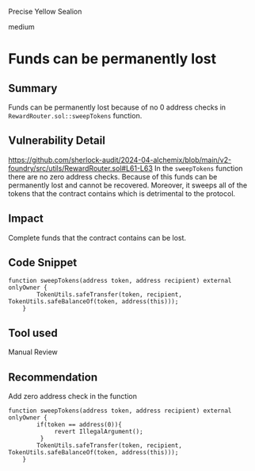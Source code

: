 Precise Yellow Sealion

medium

# Funds can be permanently lost

## Summary
Funds can be permanently lost because of no 0 address checks in `RewardRouter.sol::sweepTokens` function.
## Vulnerability Detail
https://github.com/sherlock-audit/2024-04-alchemix/blob/main/v2-foundry/src/utils/RewardRouter.sol#L61-L63
In the `sweepTokens` function there are no zero address checks. Because of this funds can be permanently lost and cannot be recovered. Moreover, it sweeps all of the tokens that the contract contains which is detrimental to the protocol.
## Impact
Complete funds that the contract contains can be lost.
## Code Snippet
```solidity
function sweepTokens(address token, address recipient) external onlyOwner {
        TokenUtils.safeTransfer(token, recipient, TokenUtils.safeBalanceOf(token, address(this)));
    }
```
## Tool used

Manual Review

## Recommendation
Add zero address check in the function
```solidity
function sweepTokens(address token, address recipient) external onlyOwner {
        if(token == address(0)){
             revert IllegalArgument();
         }
        TokenUtils.safeTransfer(token, recipient, TokenUtils.safeBalanceOf(token, address(this)));
    }
```